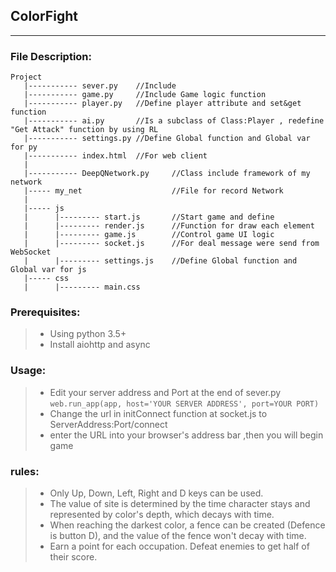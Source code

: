 ﻿## ColorFight 

---
### File Description:
```
Project
   |----------- sever.py    //Include 
   |----------- game.py     //Include Game logic function
   |----------- player.py   //Define player attribute and set&get function
   |----------- ai.py       //Is a subclass of Class:Player , redefine "Get Attack" function by using RL
   |----------- settings.py //Define Global function and Global var for py
   |----------- index.html  //For web client
   |
   |----------- DeepQNetwork.py     //Class include framework of my network
   |----- my_net                    //File for record Network
   |
   |----- js
   |      |--------- start.js       //Start game and define 
   |      |--------- render.js      //Function for draw each element
   |      |--------- game.js        //Control game UI logic
   |      |--------- socket.js      //For deal message were send from WebSocket  
   |      |--------- settings.js    //Define Global function and Global var for js
   |----- css
   |      |--------- main.css
```

### Prerequisites:

>- Using python 3.5+
>- Install aiohttp and async  

### Usage:
>- Edit your server address and Port at the end of sever.py
>`web.run_app(app, host='YOUR SERVER ADDRESS', port=YOUR PORT)`
>- Change the url in initConnect function at socket.js to ServerAddress:Port/connect
>- enter the URL into your browser's address bar ,then you will begin game

### rules:
>- Only Up, Down, Left, Right and D keys can be used. 
>- The value of site is determined by the time character stays and represented by color's depth, which decays with time. 
>- When reaching the darkest color, a fence can be created (Defence is button D), and the value of the fence won't decay with time. 
>- Earn a point for each occupation. Defeat enemies to get half of their score.
